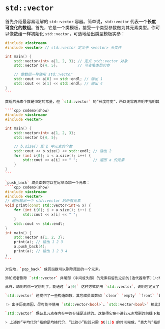 # `std::vector`

首先介绍最容易理解的 `std::vector` 容器。简单说，`std::vector` 代表一个**长度可变化的数组**。首先，它是一个类模板，接受一个类型参数做为其元素类型。你可以像数组一样初始化 `std::vector`，可选地给出类型模板实参：
````cpp codemo(show)
#include <iostream>
#include <vector> // std::vector 定义于 <vector> 头文件

int main() {
    std::vector<int> a{1, 2, 3}; // 定义 std::vector 对象
    std::vector b{4, 5};         // 可省略类型实参

    // 像数组一样使用 std::vector
    std::cout << a[0] << std::endl; // 输出 1
    std::cout << b[1] << std::endl; // 输出 4
}
```

数组的元素个数是恒定的常量，但 `std::vector` 的“长度可变”，所以无需再声明中指明其大小。相对应的，使用 `size` 成员函数来获取当前 `std::vector` 内元素的个数：

````cpp codemo(show)
#include <iostream>
#include <vector>

int main() {
    std::vector<int> a{1, 2, 3};
    std::vector b{4, 5};

    // b.size() 即 b 中元素的个数
    std::cout << b.size() << std::endl; // 输出 2
    for (int i{0}; i < a.size(); i++) {
        std::cout << a[i] << " ";       // 遍历 a 的元素
    }
}
```

`push_back` 成员函数可以在尾部添加一个元素：
````cpp codemo(show)
#include <iostream>
#include <vector>
// 遍历输出一个 std::vector 的所有元素
void print(const std::vector<int>& x) {
    for (int i{0}; i < a.size(); i++) {
        std::cout << x[i] << " ";
    }
    std::cout << std::endl;
}
int main() {
    std::vector a{1, 2, 3};
    print(a); // 输出 1 2 3
    a.push_back(4);
    print(a); // 输出 1 2 3 4
}
```

对应地，`pop_back` 成员函数可以删除尾部的一个元素。

添加或者删除 `std::vector` 非尾部（中间或头部）的元素将留到之后的[迭代器章节](/ch08/stl_containers/iterator_usage.md#增删)中再讲。

此外，聪明的你一定想到了，能通过 `a[0]` 这种方式使用 `std::vector`，说明它定义了 `operator[]` 的运算符重载。不过需要注意的是，`std::vector` 和数组一样，访问元素不检查是否越界；如果访问元素的下标超过了 `std::vector` 的长度，则导致未定义行为。

`std::vector` 还提供了一些构造函数、其它成员函数如 `clear` `empty` `front` `back` 等，以及比较运算符重载。我们并不在这里展开介绍，如有需要请查阅 [CppReference](https://zh.cppreference.com/w/cpp/container/vector)。

!> 出于历史原因，尽可能不使用 `std::vector<bool>`。`std::vector<bool>` 相比其它 `std::vector` 做了空间上的优化，但其性能可能有所下降。如有需求，可用 `std::vector<char>` 代替。

`std::vector` 保证其元素在内存中的存储是连续的。这使得它在不进行元素增删的前提下和数组拥有相同的性能。进一步可以分析得到，`std::vector` 在尾部插入和删除元素的平均代价是比较小的，但在非尾部的位置增删则更费力气一点。

> 上述的“平均代价”指的是均摊代价，“比较小”指其只需 $O(1)$ 的时间完成，“费力气”指的是有超过 $O(1)$ 的时间复杂度：具体而言，增删元素的时间开销与增删位置到尾部的距离呈线性关系（$O(n)$）。

